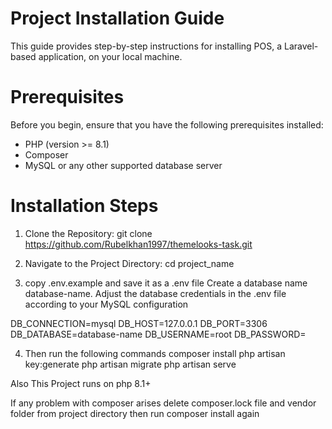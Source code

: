 # Project Installation Guide
This guide provides step-by-step instructions for installing  POS, a Laravel-based application, on your local machine.

# Prerequisites
Before you begin, ensure that you have the following prerequisites installed:

- PHP (version >= 8.1)
- Composer
- MySQL or any other supported database server

# Installation Steps
1) Clone the Repository:
    git clone https://github.com/Rubelkhan1997/themelooks-task.git
   
2) Navigate to the Project Directory:
   cd project_name

3) copy .env.example and save it as a .env file Create a database name database-name. Adjust the database credentials in the .env file according to your MySQL configuration

DB_CONNECTION=mysql
DB_HOST=127.0.0.1
DB_PORT=3306
DB_DATABASE=database-name
DB_USERNAME=root
DB_PASSWORD=

4) Then run the following commands
composer install
php artisan key:generate
php artisan migrate
php artisan serve
 
 
Also This Project runs on php 8.1+

If any problem with composer arises delete composer.lock file and vendor folder from project directory then run composer install again
